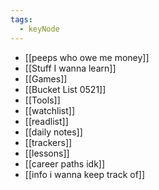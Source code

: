 ```yaml
---
tags:
  - keyNode
---
```


- [[peeps who owe me money]] 
- [[Stuff I wanna learn]] 
- [[Games]] 
- [[Bucket List 0521]] 
- [[Tools]] 
- [[watchlist]] 
- [[readlist]] 
- [[daily notes]] 
- [[trackers]] 
- [[lessons]] 
- [[career paths idk]] 
- [[info i wanna keep track of]] 